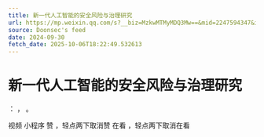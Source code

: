 ```yaml
---
title: 新一代人工智能的安全风险与治理研究
url: https://mp.weixin.qq.com/s?__biz=MzkwMTMyMDQ3Mw==&mid=2247594347&idx=1&sn=b36d59331fadd893758a3e72bf39e585
source: Doonsec's feed
date: 2024-09-30
fetch_date: 2025-10-06T18:22:49.532613
---
```


# 新一代人工智能的安全风险与治理研究

：
，
。

视频
小程序
赞
，轻点两下取消赞
在看
，轻点两下取消在看